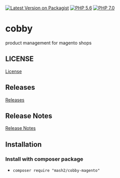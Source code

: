 [![Latest Version on Packagist](https://img.shields.io/packagist/v/mash2/cobby-magento.svg?style=flat-square)](https://packagist.org/packages/mash2/cobby-magento) 
[![PHP 5.6](https://img.shields.io/badge/php-5.6-blue.svg)](http://www.php.net)
[![PHP 7.0](https://img.shields.io/badge/php-7.0-blue.svg)](http://www.php.net)

# cobby
product management for magento shops

## LICENSE
[License](LICENSE.md)

## Releases
[Releases](https://github.com/mash2/cobby-magento/releases)

## Release Notes 
[Release Notes](https://www.cobby.io/category/releasenotes-2/)

## Installation
### Install with composer package
* ``composer require "mash2/cobby-magento"``

